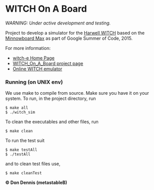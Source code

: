 

# WITCH On A Board

*WARNING: Under active development and testing.*

Project to develop a simulator for the [Harwell WITCH](http://en.wikipedia.org/wiki/Harwell_computer) based on the [Minnowboard Max](http://www.minnowboard.org/meet-minnowboard-max/)  as part of Google Summer of Code, 2015.

For more information:

* [witch-e Home Page](http://witch-e.org/Main_Page)
* [WITCH\_On\_A\_Board project page](http://witch-e.org/Witch_On_A_Board)
* [Online WITCH emulator](http://emulator.witch-e.org/)

### Running  (on UNIX env)
We use make to compile from source. Make sure you have it on your system. To run, in the project directory, run

    $ make all
    $ ./witch_sim

To clean the executables and other files, run

    $ make clean

To run the test suit

    $ make testAll
    $ ./testAll

and to clean test files use,

    $ make cleanTest

**&copy; Don Dennis (metastableB)**
